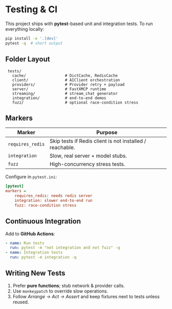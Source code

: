 # Testing & CI

This project ships with **pytest**-based unit and integration tests.  To run everything locally:

```bash
pip install -e '.[dev]'
pytest -q  # short output
```

## Folder Layout

```
 tests/
   cache/                 # DictCache, RedisCache
   client/                # AIClient orchestration
   providers/             # Provider retry + payload
   server/                # FastXMCP runtime
   streaming/             # stream_chat generator
   integration/           # end-to-end demos
   fuzz/                  # optional race-condition stress
```

## Markers

| Marker | Purpose |
|--------|---------|
| `requires_redis` | Skip tests if Redis client is not installed / reachable. |
| `integration` | Slow, real server + model stubs. |
| `fuzz` | High-concurrency stress tests. |

Configure in `pytest.ini`:

```ini
[pytest]
markers =
    requires_redis: needs redis server
    integration: slower end-to-end run
    fuzz: race-condition stress
```

## Continuous Integration

Add to **GitHub Actions**:

```yaml
- name: Run tests
  run: pytest -m "not integration and not fuzz" -q
- name: Integration tests
  run: pytest -m integration -q
```

## Writing New Tests

1. Prefer **pure functions**; stub network & provider calls.
2. Use `monkeypatch` to override slow operations.
3. Follow *Arrange → Act → Assert* and keep fixtures next to tests unless reused. 